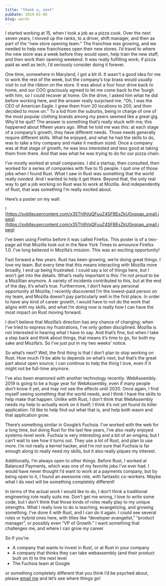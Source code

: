 ```yaml
---
title: "thank u, next"
pubDate: 2019-01-06
blog: words
---
```



I started working at 15, when I took a job as a pizza cook. Over the next seven years, I moved up the ranks, to a driver, shift manager, and then as part of the “new store opening team.” The franchise was growing, and we needed to help new franchisees open their new stores. I’d travel to where the new store was a week before they would open, help train the new staff, and then work their opening weekend. It was really fulfilling work; if pizza paid as well as tech, I’d seriously consider doing it forever.

One time, somewhere in Maryland, I got a bit ill. It wasn’t a good idea for me to work the rest of the week, but the company’s top brass would usually visit to cut the ribbon on the store. It was about a four hour drive back to home, and our COO graciously agreed to let me come back to the ’burgh with him, so I could recover at home. On the drive, I asked him what he did before working here, and the answer really surprised me. “Oh, I was the CEO of American Eagle. I grew them from 20 locations to 200, and then decided to move on.” To a kid from the suburbs, being in charge of one of the most popular clothing brands among my peers seemed like a great gig. Why’d he quit? The answer is something that’s really stuck with me; this happened about fifteen years ago. What he told me was this: at each stage of a company’s growth, they have different needs. Those needs generally require different skills. What he enjoyed, and what he had the skills to do, was to take a tiny company and make it medium sized. Once a company was at that stage of growth, he was less interested and less good at taking them from there. And that was what he was trying to do for our pizza chain.

I’ve mostly worked at small companies. I did a startup, then consulted, then worked for a series of companies with five to 15 people. I quit one of those jobs when I found Rust. What I saw in Rust was something that the world really *needed*. And I wanted to help it get there. Beyond that, the only real way to get a job working on Rust was to work at Mozilla. And independently of Rust, that was something I’m really excited about.

Here’s a poster on my wall:

![https://svbtleusercontent.com/x35Th9VqQFuuZ4SFBEsZkU0xspap_small.jpeg](https://svbtleusercontent.com/x35Th9VqQFuuZ4SFBEsZkU0xspap_small.jpeg)

I’ve been using Firefox before it was called Firefox. This poster is of a two-page ad that Mozilla took out in the New York Times to announce Firefox 1.0. I’ve long believed in Mozilla’s mission. This was an exciting opportunity!

Fast forward a few years. Rust has been growing, we’re doing great things. I love my team. But every time that this means interacting with Mozilla more broadly, I end up being frustrated. I could say a lot of things here, but I won’t get into the details. What’s really important is this: I’m not proud to be a Mozillian anymore. A variety of incidents contributed to this, but at the end of the day, it’s what’s true. Furthermore, I don’t have any personal opportunity at Mozilla; I recently discovered I’m the lowest-paid person on my team, and Mozilla doesn’t pay particularly well in the first place. In order to have any kind of career growth, I would have to not do the work that aligns with my skills, and what I’m doing now is really how I can have the most impact on Rust moving forward.

I don’t believe that Mozilla’s direction has any chance of changing; when I’ve tried to express my frustrations, I’ve only gotten disciplined. Mozilla is not interested in hearing what I have to say. And that’s fine, but when I take a step back and think about things, that means it’s time to go, for both my sake and Mozilla’s. So I’ve just put in my two weeks’ notice.

So what’s next? Well, the first thing is that I don’t plan to stop working on Rust. How much I’ll be able to depends on what’s next, but that’s the great part about open source; I can continue to help the thing I love, even if it might not be full-time anymore.

I’ve also been enamored with another technology recently: WebAssembly. 2019 is going to be a *huge* year for WebAssembly, even if many people don’t know it yet, and may not see the effects until 2020. Once again, I find myself seeing something that the world needs, and I think I have the skills to help make that happen. Unlike with Rust, I don’t think that WebAssembly needs my help to actually work on it itself; I think it’s not yet found its killer application. I’d like to help find out what that is, and help both wasm and that application grow.

There’s something similar in Google’s Fuchsia. I’ve worked with the web for a long time, but doing Rust for the last few years, I’ve also really enjoyed systems-level work. Fuchsia is very interesting and a bit of an enigma, but I can’t wait to see how it turns out. They use a lot of Rust, and plan to use more. I’m not really a kernel hacker, and I’m not sure that Fuchsia is far enough along to really need my skills, but it also really piques my interest.

Additionally, I’m always open to other things. Before Rust, I worked at Balanced Payments, which was one of my favorite jobs I’ve ever had. I would have never thought I’d want to work at a payments company, but by being open to it, I found an awesome role, with fantastic co-workers. Maybe what I do next will be something completely different!

In terms of the actual *work* I would like to do, I don’t think a traditional engineering role really suits me. Don’t get me wrong, I love to write some code, but I don’t think that those kinds of roles really play to my unique strengths. What I really love to do is teaching, evangelizing, and growing something. I’ve done it with Rust, and I can do it again. I could see several roles or hybrid ones here, with titles like “developer evangelist,” “product manager”, or possibly even “VP of Growth.” I want something that challenges me, and where I can grow my career.

So if you’re:

- A company that wants to invest in Rust, or at Rust in your company
- A company that thinks they can take webassembly (and their product built on it) to the next level
- The Fuchsia team at Google

or something completely different that you think I’d be psyched about, please [email me](mailto:steve@steveklabnik.com) and let’s see where things go!
